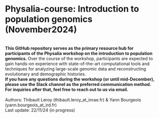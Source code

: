 # Physalia-course: Introduction to population genomics (November2024)
<br><b>This GitHub repository serves as the primary resource hub for participants of the Physalia workshop on the introduction to population genomics. </b>Over the course of the workshop, participants are expected to gain hands-on experience with state-of-the-art computational tools and techniques for analyzing large-scale genomic data and reconstructing evolutionary and demographic histories.<br>
<b>If you have any questions during the workshop (or until mid-December), please use the Slack channel as the preferred communication method. For inquiries after that, feel free to reach out to us via email.</b><br><br>
Authors: Thibault Leroy (thibault.leroy_at_inrae.fr) & Yann Bourgeois (yann.bourgeois_at_ird.fr)<br>
Last update: 22/11/24 (in progress) 
